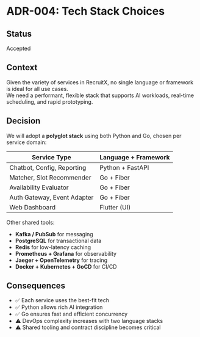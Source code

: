 # ADR-004: Tech Stack Choices

## Status

Accepted

## Context

Given the variety of services in RecruitX, no single language or framework is ideal for all use cases.  
We need a performant, flexible stack that supports AI workloads, real-time scheduling, and rapid prototyping.

## Decision

We will adopt a **polyglot stack** using both Python and Go, chosen per service domain:

| Service Type                | Language + Framework |
|-----------------------------|----------------------|
| Chatbot, Config, Reporting  | Python + FastAPI     |
| Matcher, Slot Recommender   | Go + Fiber           |
| Availability Evaluator      | Go + Fiber           |
| Auth Gateway, Event Adapter | Go + Fiber           |
| Web Dashboard               | Flutter (UI)         |

Other shared tools:

- **Kafka / PubSub** for messaging
- **PostgreSQL** for transactional data
- **Redis** for low-latency caching
- **Prometheus + Grafana** for observability
- **Jaeger + OpenTelemetry** for tracing
- **Docker + Kubernetes + GoCD** for CI/CD

## Consequences

- ✅ Each service uses the best-fit tech
- ✅ Python allows rich AI integration
- ✅ Go ensures fast and efficient concurrency
- ⚠️ DevOps complexity increases with two language stacks
- ⚠️ Shared tooling and contract discipline becomes critical
